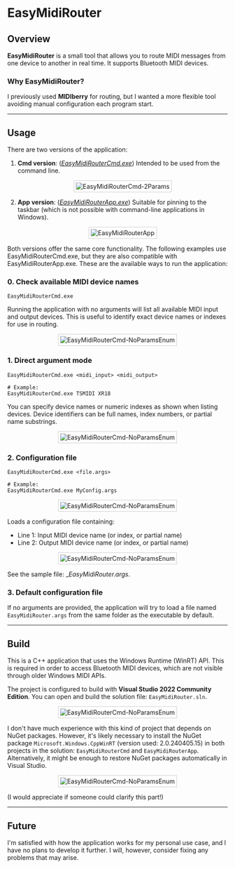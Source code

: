 # EasyMidiRouter

## Overview

**EasyMidiRouter** is a small tool that allows you to route MIDI messages from one device to another in real time. It supports Bluetooth MIDI devices.

### Why EasyMidiRouter?

I previously used **MIDIberry** for routing, but I wanted a more flexible tool avoiding manual configuration each program start.

------

## Usage

There are two versions of the application:

1. **Cmd version**: (<u>*EasyMidiRouterCmd.exe*</u>) Intended to be used from the command line.

   <p align="center"><img style="background:white; padding:4px; border:1px solid #ccc;"src="doc/EasyMidiRouterCmd-2Params.png" alt="EasyMidiRouterCmd-2Params" style="zoom: 27%;" /></p>

   
2. **App version**: (<u>*EasyMidiRouterApp.exe*</u>) Suitable for pinning to the taskbar (which is not possible with command-line applications in Windows).

   <p align="center"><img style="background:white; padding:4px; border:1px solid #ccc;"src="doc/EasyMidiRouterApp.png" alt="EasyMidiRouterApp" style="zoom:30%;" /></p>

   

Both versions offer the same core functionality. The following examples use EasyMidiRouterCmd.exe, but they are also compatible with EasyMidiRouterApp.exe. These are the available ways to run the application:

### 0. Check available MIDI device names

```
EasyMidiRouterCmd.exe
```

Running the application with no arguments will list all available MIDI input and output devices. This is useful to identify exact device names or indexes for use in routing.
<p align="center"><img style="background:white; padding:4px; border:1px solid #ccc;"src="doc/EasyMidiRouterCmd-NoParamsEnum.png" alt="EasyMidiRouterCmd-NoParamsEnum" style="zoom:40%;" /></p>

### 1. Direct argument mode

```
EasyMidiRouterCmd.exe <midi_input> <midi_output>

# Example:
EasyMidiRouterCmd.exe TSMIDI XR18
```

You can specify device names or numeric indexes as shown when listing devices. Device identifiers can be full names, index numbers, or partial name substrings.
<p align="center"><img style="background:white; padding:4px; border:1px solid #ccc;"src="doc/EasyMidiRouterCmd-2Params.png" alt="EasyMidiRouterCmd-NoParamsEnum" style="zoom:40%;" /></p>

### 2. Configuration file

```
EasyMidiRouterCmd.exe <file.args>

# Example:
EasyMidiRouterCmd.exe MyConfig.args
```

<p align="center"><img style="background:white; padding:4px; border:1px solid #ccc;"src="doc/EasyMidiRouterCmd-1ParamConfig.png" alt="EasyMidiRouterCmd-NoParamsEnum" style="zoom:40%;" /></p>

Loads a configuration file containing:

- Line 1: Input MIDI device name (or index, or partial name)
- Line 2: Output MIDI device name (or index, or partial name)

<p align="center"><img style="background:white; padding:4px; border:1px solid #ccc;"src="doc/MyConfigArgs.png" alt="EasyMidiRouterCmd-NoParamsEnum" style="zoom:40%;" /></p>



See the sample file: _*EasyMidiRouter.args*.

### 3. Default configuration file

If no arguments are provided, the application will try to load a file named `EasyMidiRouter.args` from the same folder as the executable by default.

---------

## Build

This is a C++ application that uses the Windows Runtime (WinRT) API. This is required in order to access Bluetooth MIDI devices, which are not visible through older Windows MIDI APIs.

The project is configured to build with **Visual Studio 2022 Community Edition**. You can open and build the solution file: `EasyMidiRouter.sln`.

<p align="center"><img style="background:white; padding:4px; border:1px solid #ccc;"src="doc/vs-project.png" alt="EasyMidiRouterCmd-NoParamsEnum" style="zoom:70%;" /></p>

I don't have much experience with this kind of project that depends on NuGet packages. However, it's likely necessary to install the NuGet package `Microsoft.Windows.CppWinRT` (version used: 2.0.240405.15) in both projects in the solution: `EasyMidiRouterCmd` and `EasyMidiRouterApp`. Alternatively, it might be enough to restore NuGet packages automatically in Visual Studio.

<p align="center"><img style="background:white; padding:4px; border:1px solid #ccc;"src="doc/vs-nuget.png" alt="EasyMidiRouterCmd-NoParamsEnum" style="zoom:70%;" /></p>



(I would appreciate if someone could clarify this part!)

----------

## Future

I'm satisfied with how the application works for my personal use case, and I have no plans to develop it further. I will, however, consider fixing any problems that may arise.

